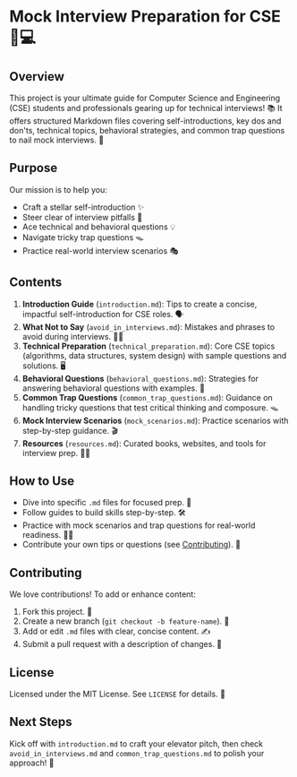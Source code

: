 # Mock Interview Preparation for CSE 🚀💻

## Overview
This project is your ultimate guide for Computer Science and Engineering (CSE) students and professionals gearing up for technical interviews! 📚 It offers structured Markdown files covering self-introductions, key dos and don'ts, technical topics, behavioral strategies, and common trap questions to nail mock interviews. 🎯

## Purpose
Our mission is to help you:
- Craft a stellar self-introduction ✨
- Steer clear of interview pitfalls 🚫
- Ace technical and behavioral questions 💡
- Navigate tricky trap questions 🪤
- Practice real-world interview scenarios 🎭

## Contents
1. **Introduction Guide** (`introduction.md`): Tips to create a concise, impactful self-introduction for CSE roles. 🗣️
2. **What Not to Say** (`avoid_in_interviews.md`): Mistakes and phrases to avoid during interviews. 🙅‍♂️
3. **Technical Preparation** (`technical_preparation.md`): Core CSE topics (algorithms, data structures, system design) with sample questions and solutions. 🖥️
4. **Behavioral Questions** (`behavioral_questions.md`): Strategies for answering behavioral questions with examples. 🤝
5. **Common Trap Questions** (`common_trap_questions.md`): Guidance on handling tricky questions that test critical thinking and composure. 🪤
6. **Mock Interview Scenarios** (`mock_scenarios.md`): Practice scenarios with step-by-step guidance. 🎬
7. **Resources** (`resources.md`): Curated books, websites, and tools for interview prep. 📖🔗

## How to Use
- Dive into specific `.md` files for focused prep. 📝
- Follow guides to build skills step-by-step. 🛠️
- Practice with mock scenarios and trap questions for real-world readiness. 🏋️‍♀️
- Contribute your own tips or questions (see [Contributing](#contributing)). 🤗

## Contributing
We love contributions! To add or enhance content:
1. Fork this project. 🍴
2. Create a new branch (`git checkout -b feature-name`). 🌿
3. Add or edit `.md` files with clear, concise content. ✍️
4. Submit a pull request with a description of changes. 🚀

## License
Licensed under the MIT License. See `LICENSE` for details. 📜

## Next Steps
Kick off with `introduction.md` to craft your elevator pitch, then check `avoid_in_interviews.md` and `common_trap_questions.md` to polish your approach! 🌟